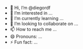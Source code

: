 - 👋 Hi, I’m @diegordf
- 👀 I’m interested in ...
- 🌱 I’m currently learning ...
- 💞️ I’m looking to collaborate on ...
- 📫 How to reach me ...
- 😄 Pronouns: ...
- ⚡ Fun fact: ...

<!---
diegordf/diegordf is a ✨ special ✨ repository because its `README.md` (this file) appears on your GitHub profile.
You can click the Preview link to take a look at your changes.
--->
